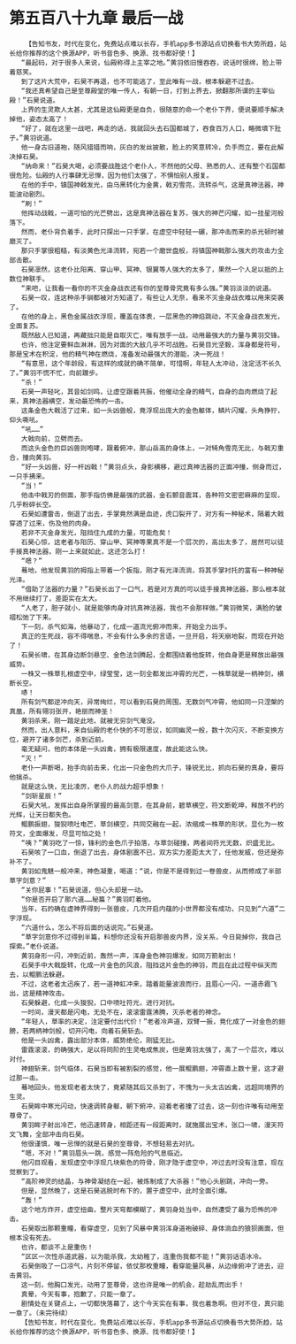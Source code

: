 # 第五百八十九章 最后一战
        【告知书友，时代在变化，免费站点难以长存，手机app多书源站点切换看书大势所趋，站长给你推荐的这个换源APP，听书音色多、换源、找书都好使！】
       “最起码，对于很多人来说，仙殿称得上主宰之地。”黄羽依旧慢吞吞，说话时很绵，脸上带着慈笑。
       到了这片大荒中，石昊不再退，也不可能逃了，至此唯有一战，根本躲避不过去。
       “我还真希望自己是至尊殿堂的唯一传人，有朝一日，打到上界去，掀翻那所谓的主宰仙殿！”石昊说道。
       上界的生灵欺人太甚，尤其是这仙殿更是自负，很随意的命一个老仆下界，便说要顺手解决掉他，姿态太高了！
       “好了，就在这里一战吧，再走的话，我就回头去石国都城了，吞食百万人口，略微填下肚子。”黄羽说道。
       他一身古旧道袍，随风猎猎而响，灰白的发丝披散，脸上的笑意转冷，负手而立，要在此解决掉石昊。
       “纳命来！”石昊大喝，必须要战胜这个老仆人，不然他的父母、熟悉的人、还有整个石国都很危险。仙殿的人行事肆无忌惮，因为他们太强了，不惧怕别人报复。
       在他的手中，镇国神戟发光，由乌黑转化为金黄，戟刃雪亮，流转杀气，这是真神法器，神能波动剧烈。
       “刷！”
       他挥动战戟，一道可怕的光芒劈出，这是真神法器在复苏，强大的神芒闪耀，如一挂星河般落下。
       然而，老仆背负着手，此时只探出一只手掌，在虚空中轻轻一碾，那冲击而来的杀光顿时被磨灭了。
       那只手掌很粗糙，有淡黄色光泽流转，宛若一个磨世盘般，将镇国神戟那么强大的攻击力全部击散。
       石昊凛然，这老仆比阳离、穿山甲、冥神、银翼等人强大的太多了，果然一个人足以抵的上数位神联手。
       “来吧，让我看一看你的不灭金身战衣还有你的至尊骨究竟有多么强。”黄羽淡淡的说道。
       石昊一叹，连这种杀手锏都被对方知道了，有些让人无奈，看来不灭金身战衣难以用来突袭了。
       在他的身上，黑色金属战衣浮现，覆盖在体表，一层黑色的神焰跳动，不灭金身战衣发光，全面复苏。
       既然敌人已知道，再藏拙只能是自取灭亡，唯有放手一战，动用最强大的力量与黄羽交锋。
       也许，他注定要鲜血淋淋，因为对面的大敌几乎不可战胜。石昊目光坚毅，浑身都是符号，那是宝术在积淀，他的精气神在燃烧，准备发动最强大的潜能，决一死战！
       “有意思，这个年龄段，有这样的成就的确不简单，可惜啊，年轻人太冲动，注定活不长久了。”黄羽不慌不忙，向前踱步。
       “杀！”
       石昊一声轻叱，其音如剑鸣，让虚空跟着共振，他催动全身的精气，自身的血肉燃烧了起来，真神法器横空，发动最恐怖的一击。
       这条金色大戟活了过来，如一头凶兽般，竟浮现出庞大的金色躯体，鳞片闪耀，头角狰狞，仰头嘶吼。
       “吼……”
       大戟向前，立劈而去。
       而这头金色的巨凶兽则咆哮，跟着俯冲，那山岳高的身体上，一对犄角雪亮无比，与戟刃重合，撞向黄羽。
       “好一头凶兽，好一杆凶戟！”黄羽点头，身影横移，避过真神法器的正面冲撞，侧身而过，一只手拂来。
       “当！”
       他击中戟刃的侧面，那手指仿佛是最强的武器，金石颤音震耳，各种符文密密麻麻的呈现，几乎粉碎长空。
       石昊如遭雷击，倒退了出去，手掌竟然满是血迹，虎口裂开了，对方有一种秘术，隔着大戟穿透了过来，伤及他的肉身。
       若非不灭金身发光，阻挡住九成的力量，可能危矣！
       石昊心惊，这老者与阳历、穿山甲、冥神等果真不是一个层次的，高出太多了，居然可以徒手接真神法器，刚一上来就如此，这还怎么打！
       “嗯？”
       蓦地，他发现黄羽的拇指上带着一个扳指，刚才有光泽流淌，将其手掌衬托的富有一种神秘光泽。
       “借助了法器的力量？”石昊长出了一口气，若是对方真的可以徒手接真神法器，那么根本就不用继续打了，差距实在太大。
       “人老了，胆子就小，就是能够肉身对抗真神法器，我也不会那样做。”黄羽微笑，满脸的皱褶松弛了下来。
       下一刻，杀气如海，他暴动了，化成一道流光俯冲而来，开始全力出手。
       真正的生死战，容不得喘息，不会有什么多余的言语，一旦开启，将天崩地裂，而现在开始了！
       石昊长啸，在其身边断剑悬空、金色法剑腾起，全都围绕着他旋转，他自身更是释放出最强威势。
       一株又一株草扎根虚空中，绿莹莹，这一刻全都发出冲霄的光芒，一株草就是一柄神剑，横断长空。
       哧！
       所有剑气都逆冲向天，异常绚烂，可以看到石昊的周围，无数剑气冲霄，他如同一只涅槃的真凰，所有翎羽张开，艳丽而神圣！
       黄羽杀来，刚一踏足此地，就被无穷剑气淹没。
       然而，出人意料，来自仙殿的老仆快的不可思议，如同幽灵一般，数十次闪灭，不断变换方位，避开了诸多剑芒，杀到近前。
       毫无疑问，他的本体是一头凶禽，拥有极限速度，故此能这么快。
       “灭！”
       老仆一声断喝，抬手向前击来，化出一只金色的大爪子，锋锐无比，抓向石昊的真身，要将他擒杀。
       就是这么快，无比凌厉，老仆人的战力超乎想象！
       “剑斩星辰！”
       石昊大吼，发挥出自身所掌握的最高剑意，在其身前，碧草横空，符文断乾坤，释放不朽的光辉，让天日都失色。
       鲲鹏振翅，狻猊喷吐电芒，草剑横空，共同交融在一起，浓缩成一株草的形状，显化为一枚符文，全面爆发，尽显可怕之处！
       “咦？”黄羽吃了一惊，锋利的金色爪子拍落，与草剑碰撞，两者间符光无数，炽盛无比。
       石昊咳了一口血，倒退了出去，身体剧震不已，双方实力差距太大了，任他发威，但还是弥补不了。
       黄羽如鬼魅一般冲来，神色凝重，喝道：“说，你是不是得到过一卷兽皮，从而修成了半部草字剑意？”
       “关你屁事！”石昊说道，但心头却是一动。
       “你是否开启了那六道……秘篇？”黄羽盯着他。
       当年，石的确在虚神界得到一张兽皮，几次开启内蕴的小世界都没有成功，只见到“六道”二字浮现。
       “六道什么，怎么不将后面的话说完。”石昊道。
       “草字剑意你不过得到半篇，料想你还没有开启那兽皮内界，没关系，今日毙掉你，我自己探索。”老仆说道。
       黄羽身形一闪，冲到近前，轰然一声，浑身金色神羽爆发，如同万箭射出！
       石昊手中大戟旋转，化成一片金色的风浪，阻挡这片金色的神羽，而且在此过程中纵天而去，以鲲鹏法躲避。
       不过，这老者太迅疾了，若一道神虹冲来，踏着能量波浪而行，且眉心一闪，一道赤霞飞出，这是精神攻击。
       石昊躲避，化成一头狻猊，口中喷吐符光，进行对抗。
       一时间，漫天都是闪电，无处不在，滚滚雷霆沸腾，灭杀老者的神念。
       “年轻人，草率的决定，注定要付出代价！”老者冷声道，双臂一振，竟化成了一对金色的翅膀，若两柄神剑般，切开闪电，向着石昊斩去。
       他是一头凶禽，露出部分本体，威势绝伦，刚猛无比。
       雷霆滚滚，的确强大，足以将同阶的生灵电成焦炭，但是黄羽太强了，高了一个层次，难以对付。
       神翅斩来，剑气临体，石昊当即有被割裂的感觉，他一展鲲鹏翅，冲霄直上数十里，这才避过那一击。
       蓦地回头，他发现老者太快了，竟紧随其后又杀到了，不愧为一头太古凶禽，远超同境界的生灵。
       石昊眸中寒光闪动，快速调转身躯，朝下俯冲，迎着老者撞了过去，这一刻也许唯有动用至尊骨了。
       黄羽眸子射出冷芒，他迅速转身，相距还有一段距离时，就施展出宝术，张口一啸，漫天符文飞舞，全部冲击向石昊。
       他很谨慎，唯一忌惮的就是石昊的至尊骨，不想轻易去对抗。
       “嗯，不对！”黄羽眉头一跳，感觉一阵危险的气息临近。
       他闪目观看，发现虚空中浮现几块紫色的符骨，刚才隐于虚空中，冲过去时没有注意，现在觉察到了。
       “高阶神灵的结晶，与神骨凝结在一起，被炼制成了大杀器！”他心头剧跳，冲向一旁。
       但是，显然晚了，这是石昊逃脱时布下的，置于虚空中，此时全面引爆。
       “轰！”
       这个地方炸开，虚空扭曲，整片天穹都模糊了，黄羽身处当中，自然遭受了最为恐怖的冲击。
       石昊取出那颗重瞳，看穿虚空，见到了风暴中黄羽浑身道袍破碎、身体淌血的狼狈画面，但根本没有死去。
       也许，都谈不上是重伤！
       “区区一次性杀道武器，以为能杀我，太幼稚了，连重伤我都不能！”黄羽话语冰冷。
       石昊倒吸了一口凉气，片刻不停留，依仗那枚重瞳，看穿能量风暴，从边缘俯冲了进去，迎击黄羽。
       这一刻，他胸口发光，动用了至尊骨，这也许是唯一的机会，趁劫乱而出手！
       真晕，今天有事，抱歉了，只能一章了。
       剧情处在关键点上，一切都快落幕了，这个今天实在有事，我也着急啊。但对不住，真只能一章了。（未完待续）
       【告知书友，时代在变化，免费站点难以长存，手机app多书源站点切换看书大势所趋，站长给你推荐的这个换源APP，听书音色多、换源、找书都好使！】